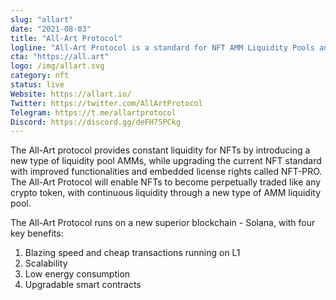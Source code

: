 ```yaml
---
slug: "allart"
date: "2021-08-03"
title: "All-Art Protocol"
logline: "All-Art Protocol is a standard for NFT AMM Liquidity Pools and NFTs."
cta: "https://all.art"
logo: /img/allart.svg
category: nft
status: live
Website: https://allart.io/
Twitter: https://twitter.com/AllArtProtocol
Telegram: https://t.me/allartprotocol
Discord: https://discord.gg/deFH75PCkg
---
```


The All-Art protocol provides constant liquidity for NFTs by introducing a new type of liquidity pool AMMs, while upgrading the current NFT standard with improved functionalities and embedded license rights called NFT-PRO. The All-Art Protocol will enable NFTs to become perpetually traded like any crypto token, with continuous liquidity through a new type of AMM liquidity pool.

The All-Art Protocol runs on a new superior blockchain - Solana, with four key benefits:

1. Blazing speed and cheap transactions running on L1
2. Scalability
3. Low energy consumption
4. Upgradable smart contracts
